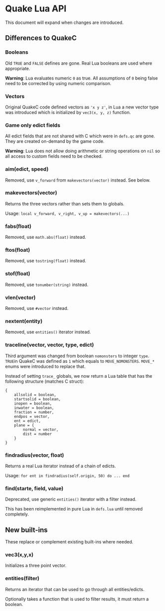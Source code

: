 Quake Lua API
=============
This document will expand when changes are introduced.

Differences to QuakeC
---------------------
### Booleans
Old `TRUE` and `FALSE` defines are gone. Real Lua booleans are used where appropriate.

**Warning**: Lua evaluates numeric `0` as true. All assumptions of `0` being false need to be corrected by using numeric comparison.

### Vectors

Original QuakeC code defined vectors as `'x y z'`, in Lua a new vector type was introduced which is initialized by `vec3(x, y, z)` function.

### Game only edict fields
All edict fields that are not shared with C which were in `defs.qc` are gone. They are created on-demand by the game code.

**Warning**: Lua does not allow doing arithmetic or string operations on `nil` so all access to custom fields need to be checked.

### aim(edict, speed)
Removed, use `v_forward` from `makevectors(vector)` instead. See below.

### makevectors(vector)
Returns the three vectors rather than sets them to globals.

Usage: `local v_forward, v_right, v_up = makevectors(...)`

### fabs(float)
Removed, use `math.abs(float)` instead.

### ftos(float)
Removed, use `tostring(float)` instead.

### stof(float)
Removed, use `tonumber(string)` instead.

### vlen(vector)
Removed, use `#vector` instead.

### nextent(entity)
Removed, use `entities()` iterator instead.

### traceline(vector, vector, type, edict)
Third argument was changed from boolean `nomonsters` to integer `type`. `TRUE`in QuakeC was defined as `1` which equals to `MOVE_NOMONSTERS`. `MOVE_*` enums were introduced to replace that.

Instead of setting `trace_` globals, we now return a Lua table that has the following structure (matches C struct):
```
{
    allsolid = boolean,
    startsolid = boolean,
    inopen = boolean,
    inwater = boolean,
    fraction = number,
    endpos = vector,
    ent = edict,
    plane = {
        normal = vector,
        dist = number
    }
}
```

### findradius(vector, float)
Returns a real Lua iterator instead of a chain of edicts.

Usage: `for ent in findradius(self.origin, 50) do ... end`

### find(starte, field, value)
Deprecated, use generic `entities()` iterator with a filter instead.

This has been reimplemented in pure Lua in `defs.lua` until removed completely.

New built-ins
-------------
These replace or complement existing built-ins where needed.

### vec3(x,y,x)

Initializes a three point vector.

### entities(filter)

Returns an iterator that can be used to go through all entities/edicts.

Optionally takes a function that is used to filter results, it must return a boolean.
